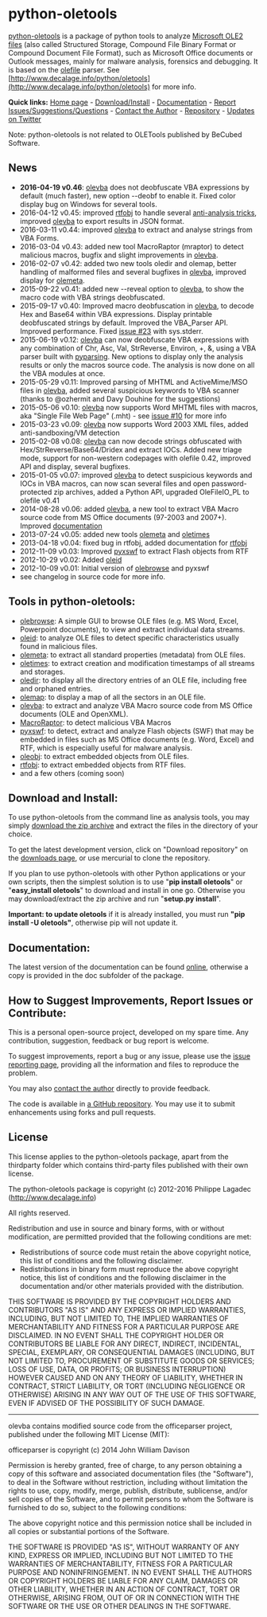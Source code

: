 python-oletools
===============

[python-oletools](http://www.decalage.info/python/oletools) is a package of python tools to analyze 
[Microsoft OLE2 files](http://en.wikipedia.org/wiki/Compound_File_Binary_Format) 
(also called Structured Storage, Compound File Binary Format or Compound Document File Format), 
such as Microsoft Office documents or Outlook messages, mainly for malware analysis, forensics and debugging. 
It is based on the [olefile](http://www.decalage.info/olefile) parser. 
See [http://www.decalage.info/python/oletools](http://www.decalage.info/python/oletools) for more info.  

**Quick links:** 
[Home page](http://www.decalage.info/python/oletools) - 
[Download/Install](https://bitbucket.org/decalage/oletools/wiki/Install) - 
[Documentation](https://bitbucket.org/decalage/oletools/wiki) - 
[Report Issues/Suggestions/Questions](https://github.com/decalage2/oletools/issues) -
[Contact the Author](http://decalage.info/contact) - 
[Repository](https://github.com/decalage2/oletools) -
[Updates on Twitter](https://twitter.com/decalage2)

Note: python-oletools is not related to OLETools published by BeCubed Software.

News
----

- **2016-04-19 v0.46**: [olevba](https://bitbucket.org/decalage/oletools/wiki/olevba)
does not deobfuscate VBA expressions by default (much faster), new option --deobf
to enable it. Fixed color display bug on Windows for several tools.
- 2016-04-12 v0.45: improved [rtfobj](https://bitbucket.org/decalage/oletools/wiki/rtfobj)
to handle several [anti-analysis tricks](http://www.decalage.info/rtf_tricks),
improved [olevba](https://bitbucket.org/decalage/oletools/wiki/olevba)
to export results in JSON format.
- 2016-03-11 v0.44: improved [olevba](https://bitbucket.org/decalage/oletools/wiki/olevba)
to extract and analyse strings from VBA Forms.
- 2016-03-04 v0.43: added new tool MacroRaptor (mraptor) to detect malicious macros, bugfix
and slight improvements in [olevba](https://bitbucket.org/decalage/oletools/wiki/olevba).
- 2016-02-07 v0.42: added two new tools oledir and olemap, better handling of malformed
files and several bugfixes in [olevba](https://bitbucket.org/decalage/oletools/wiki/olevba),
improved display for [olemeta](https://bitbucket.org/decalage/oletools/wiki/olemeta).
- 2015-09-22 v0.41: added new --reveal option to [olevba](https://bitbucket.org/decalage/oletools/wiki/olevba),
to show the macro code with VBA strings deobfuscated.
- 2015-09-17 v0.40: Improved macro deobfuscation in [olevba](https://bitbucket.org/decalage/oletools/wiki/olevba),
to decode Hex and Base64 within VBA expressions. Display printable deobfuscated strings by 
default. Improved the VBA_Parser API. Improved performance. 
Fixed [issue #23](https://bitbucket.org/decalage/oletools/issue/23) with sys.stderr.
- 2015-06-19 v0.12: [olevba](https://bitbucket.org/decalage/oletools/wiki/olevba) can now deobfuscate VBA 
expressions with any combination of Chr, Asc, Val, StrReverse, Environ, +, &, using a VBA parser built with
[pyparsing](http://pyparsing.wikispaces.com). New options to display only the analysis results or only the macros source code. 
The analysis is now done on all the VBA modules at once.
- 2015-05-29 v0.11: Improved parsing of MHTML and ActiveMime/MSO files in 
[olevba](https://bitbucket.org/decalage/oletools/wiki/olevba), added several suspicious keywords to VBA scanner
(thanks to @ozhermit and Davy Douhine for the suggestions) 
- 2015-05-06 v0.10: [olevba](https://bitbucket.org/decalage/oletools/wiki/olevba) now supports Word MHTML files
with macros, aka "Single File Web Page" (.mht) - see [issue #10](https://bitbucket.org/decalage/oletools/issue/10) for more info
- 2015-03-23 v0.09: [olevba](https://bitbucket.org/decalage/oletools/wiki/olevba) now supports Word 2003 XML files,
added anti-sandboxing/VM detection
- 2015-02-08 v0.08: [olevba](https://bitbucket.org/decalage/oletools/wiki/olevba) can now decode strings 
obfuscated with Hex/StrReverse/Base64/Dridex and extract IOCs. Added new triage mode, support for non-western
codepages with olefile 0.42, improved API and display, several bugfixes.
- 2015-01-05 v0.07: improved [olevba](https://bitbucket.org/decalage/oletools/wiki/olevba) to detect suspicious 
keywords and IOCs in VBA macros, can now scan several files and open password-protected zip archives, added a Python API,
upgraded OleFileIO_PL to olefile v0.41
- 2014-08-28 v0.06: added [olevba](https://bitbucket.org/decalage/oletools/wiki/olevba), a new tool to extract VBA Macro 
source code from MS Office documents (97-2003 and 2007+). Improved [documentation](https://bitbucket.org/decalage/oletools/wiki)
- 2013-07-24 v0.05: added new tools [olemeta](https://bitbucket.org/decalage/oletools/wiki/olemeta) and 
[oletimes](https://bitbucket.org/decalage/oletools/wiki/oletimes)
- 2013-04-18 v0.04: fixed bug in rtfobj, added documentation for [rtfobj](https://bitbucket.org/decalage/oletools/wiki/rtfobj)
- 2012-11-09 v0.03: Improved [pyxswf](https://bitbucket.org/decalage/oletools/wiki/pyxswf) to extract Flash objects from RTF
- 2012-10-29 v0.02: Added [oleid](https://bitbucket.org/decalage/oletools/wiki/oleid)
- 2012-10-09 v0.01: Initial version of [olebrowse](https://bitbucket.org/decalage/oletools/wiki/olebrowse) and pyxswf
- see changelog in source code for more info.


Tools in python-oletools:
-------------------------

- [olebrowse](https://bitbucket.org/decalage/oletools/wiki/olebrowse): A simple GUI to browse OLE files (e.g. MS Word, Excel, Powerpoint documents), to
  view and extract individual data streams.
- [oleid](https://bitbucket.org/decalage/oletools/wiki/oleid): to analyze OLE files to detect specific characteristics usually found in malicious files.
- [olemeta](https://bitbucket.org/decalage/oletools/wiki/olemeta): to extract all standard properties (metadata) from OLE files.
- [oletimes](https://bitbucket.org/decalage/oletools/wiki/oletimes): to extract creation and modification timestamps of all streams and storages.
- [oledir](https://bitbucket.org/decalage/oletools/wiki/oledir): to display all the directory entries of an OLE file, including free and orphaned entries.
- [olemap](https://bitbucket.org/decalage/oletools/wiki/olemap): to display a map of all the sectors in an OLE file.
- [olevba](https://bitbucket.org/decalage/oletools/wiki/olevba): to extract and analyze VBA Macro source code from MS Office documents (OLE and OpenXML).
- [MacroRaptor](https://bitbucket.org/decalage/oletools/wiki/mraptor): to detect malicious VBA Macros
- [pyxswf](https://bitbucket.org/decalage/oletools/wiki/pyxswf): to detect, extract and analyze Flash objects (SWF) that may
  be embedded in files such as MS Office documents (e.g. Word, Excel) and RTF,
  which is especially useful for malware analysis.
- [oleobj](https://bitbucket.org/decalage/oletools/wiki/oleobj): to extract embedded objects from OLE files.
- [rtfobj](https://bitbucket.org/decalage/oletools/wiki/rtfobj): to extract embedded objects from RTF files.
- and a few others (coming soon)

Download and Install:
---------------------

To use python-oletools from the command line as analysis tools, you may simply 
[download the zip archive](https://bitbucket.org/decalage/oletools/downloads) 
and extract the files in the directory of your choice.

To get the latest development version, click on "Download repository" on the 
[downloads page](https://bitbucket.org/decalage/oletools/downloads), or use mercurial to clone the repository.

If you plan to use python-oletools with other Python applications or your own scripts, then the simplest solution is to 
use "**pip install oletools**" or "**easy_install oletools**" to download and install in one go. Otherwise you may 
download/extract the zip archive and run "**setup.py install**". 

**Important: to update oletools** if it is already installed, you must run **"pip install -U oletools"**, otherwise pip
will not update it.

Documentation:
--------------

The latest version of the documentation can be found [online](https://bitbucket.org/decalage/oletools/wiki), otherwise 
a copy is provided in the doc subfolder of the package.


How to Suggest Improvements, Report Issues or Contribute:
---------------------------------------------------------

This is a personal open-source project, developed on my spare time. Any contribution, suggestion, feedback or bug 
report is welcome.

To suggest improvements, report a bug or any issue, please use the 
[issue reporting page](https://github.com/decalage2/oletools/issues), providing all the
information and files to reproduce the problem. 

You may also [contact the author](http://decalage.info/contact) directly to provide feedback.

The code is available in [a GitHub repository](https://github.com/decalage2/oletools). You may use it
to submit enhancements using forks and pull requests.

License
-------

This license applies to the python-oletools package, apart from the thirdparty folder which contains third-party files 
published with their own license.

The python-oletools package is copyright (c) 2012-2016 Philippe Lagadec (http://www.decalage.info)

All rights reserved.

Redistribution and use in source and binary forms, with or without modification,
are permitted provided that the following conditions are met:

 * Redistributions of source code must retain the above copyright notice, this
   list of conditions and the following disclaimer.
 * Redistributions in binary form must reproduce the above copyright notice,
   this list of conditions and the following disclaimer in the documentation
   and/or other materials provided with the distribution.

THIS SOFTWARE IS PROVIDED BY THE COPYRIGHT HOLDERS AND CONTRIBUTORS "AS IS" AND
ANY EXPRESS OR IMPLIED WARRANTIES, INCLUDING, BUT NOT LIMITED TO, THE IMPLIED
WARRANTIES OF MERCHANTABILITY AND FITNESS FOR A PARTICULAR PURPOSE ARE
DISCLAIMED. IN NO EVENT SHALL THE COPYRIGHT HOLDER OR CONTRIBUTORS BE LIABLE
FOR ANY DIRECT, INDIRECT, INCIDENTAL, SPECIAL, EXEMPLARY, OR CONSEQUENTIAL
DAMAGES (INCLUDING, BUT NOT LIMITED TO, PROCUREMENT OF SUBSTITUTE GOODS OR
SERVICES; LOSS OF USE, DATA, OR PROFITS; OR BUSINESS INTERRUPTION) HOWEVER
CAUSED AND ON ANY THEORY OF LIABILITY, WHETHER IN CONTRACT, STRICT LIABILITY,
OR TORT (INCLUDING NEGLIGENCE OR OTHERWISE) ARISING IN ANY WAY OUT OF THE USE
OF THIS SOFTWARE, EVEN IF ADVISED OF THE POSSIBILITY OF SUCH DAMAGE.


----------

olevba contains modified source code from the officeparser project, published
under the following MIT License (MIT):

officeparser is copyright (c) 2014 John William Davison

Permission is hereby granted, free of charge, to any person obtaining a copy
of this software and associated documentation files (the "Software"), to deal
in the Software without restriction, including without limitation the rights
to use, copy, modify, merge, publish, distribute, sublicense, and/or sell
copies of the Software, and to permit persons to whom the Software is
furnished to do so, subject to the following conditions:

The above copyright notice and this permission notice shall be included in all
copies or substantial portions of the Software.

THE SOFTWARE IS PROVIDED "AS IS", WITHOUT WARRANTY OF ANY KIND, EXPRESS OR
IMPLIED, INCLUDING BUT NOT LIMITED TO THE WARRANTIES OF MERCHANTABILITY,
FITNESS FOR A PARTICULAR PURPOSE AND NONINFRINGEMENT. IN NO EVENT SHALL THE
AUTHORS OR COPYRIGHT HOLDERS BE LIABLE FOR ANY CLAIM, DAMAGES OR OTHER
LIABILITY, WHETHER IN AN ACTION OF CONTRACT, TORT OR OTHERWISE, ARISING FROM,
OUT OF OR IN CONNECTION WITH THE SOFTWARE OR THE USE OR OTHER DEALINGS IN THE
SOFTWARE.

